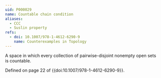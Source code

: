 ```yaml
---
uid: P000029
name: Countable chain condition
aliases:
  - CCC
  - Suslin property
refs:
  - doi: 10.1007/978-1-4612-6290-9
    name: Counterexamples in Topology
---
```


A space in which every collection of pairwise-disjoint nonempty open sets is countable.

Defined on page 22 of {{doi:10.1007/978-1-4612-6290-9}}.
